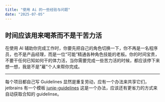 ```yaml
---
title: "使用 Ai 的一些经验与问题"
date: "2025-07-05"
---
```



## 时间应该用来喝茶而不是干苦力活

在使用 AI 辅助你完成工作时，你要先把自己的角色切换一下，你不再是一名程序员，也不是产品经理，而是一位“可能”精通各种角色技能的老板。你的时间宝贵，不要干任何已知如何干的体力活，当你需要完成一些苦力活的时候，都应该停下来想一想，我是不是"雇"个人来帮你完成。


---

每个项目都自己写 Guidelines 显然是重复劳动，应有一个办法来共享它们，jetbrains 有一个模板 [junie-guidelines](https://github.com/JetBrains/junie-guidelines) 这是一个办法，应该还有更省力的方式来自动获取合知的 guidelinse。

